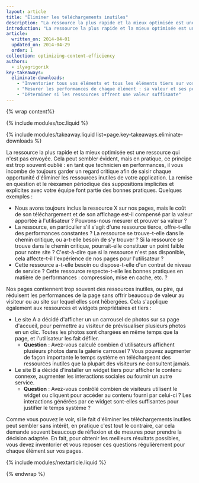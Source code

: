 ```yaml
---
layout: article
title: "Éliminer les téléchargements inutiles"
description: "La ressource la plus rapide et la mieux optimisée est une ressource qui n'est pas envoyée. Avez-vous audité vos ressources récemment ? Vous devez le faire régulièrement pour vous assurer que chaque ressource permet d'offrir une meilleure expérience à l'utilisateur."
introduction: "La ressource la plus rapide et la mieux optimisée est une ressource qui n'est pas envoyée. Avez-vous audité vos ressources récemment ? Vous devez le faire régulièrement pour vous assurer que chaque ressource permet d'offrir une meilleure expérience à l'utilisateur."
article:
  written_on: 2014-04-01
  updated_on: 2014-04-29
  order: 1
collection: optimizing-content-efficiency
authors:
  - ilyagrigorik
key-takeaways:
  eliminate-downloads:
    - "Inventorier tous vos éléments et tous les éléments tiers sur vos pages"
    - "Mesurer les performances de chaque élément : sa valeur et ses performances techniques"
    - "Déterminer si les ressources offrent une valeur suffisante"
---
```


{% wrap content%}

{% include modules/toc.liquid %}

{% include modules/takeaway.liquid list=page.key-takeaways.eliminate-downloads %}

La ressource la plus rapide et la mieux optimisée est une ressource qui n'est pas envoyée. Cela peut sembler évident, mais en pratique, ce principe est trop souvent oublié : en tant que technicien en performances, il vous incombe de toujours garder un regard critique afin de saisir chaque opportunité d'éliminer les ressources inutiles de votre application. La remise en question et le réexamen périodique des suppositions implicites et explicites avec votre équipe font partie des bonnes pratiques. Quelques exemples :

* Nous avons toujours inclus la ressource X sur nos pages, mais le coût de son téléchargement et de son affichage est-il compensé par la valeur apportée à l'utilisateur ? Pouvons-nous mesurer et prouver sa valeur ?
* La ressource, en particulier s'il s'agit d'une ressource tierce, offre-t-elle des performances constantes ? La ressource se trouve-t-elle dans le chemin critique, ou a-t-elle besoin de s'y trouver ? Si la ressource se trouve dans le chemin critique, pourrait-elle constituer un point faible pour notre site ? C'est-à-dire que si la ressource n'est pas disponible, cela affecte-t-il l'expérience de nos pages pour l'utilisateur ?
* Cette ressource a-t-elle besoin ou dispose-t-elle d'un contrat de niveau de service ? Cette ressource respecte-t-elle les bonnes pratiques en matière de performances : compression, mise en cache, etc. ?

Nos pages contiennent trop souvent des ressources inutiles, ou pire, qui réduisent les performances de la page sans offrir beaucoup de valeur au visiteur ou au site sur lequel elles sont hébergées. Cela s'applique également aux ressources et widgets propriétaires et tiers :

* Le site A a décidé d'afficher un un carrousel de photos sur sa page d'accueil, pour permettre au visiteur de prévisualiser plusieurs photos en un clic. Toutes les photos sont chargées en même temps que la page, et l'utilisateur les fait défiler.
    * **Question** : Avez-vous calculé combien d'utilisateurs affichent plusieurs photos dans la galerie carrousel ? Vous pouvez augmenter de façon importante le temps système en téléchargeant des ressources inutiles que la plupart des visiteurs ne consultent jamais.
* Le site B a décidé d'installer un widget tiers pour afficher le contenu connexe, augmenter les interactions sociales ou fournir un autre service.
    * **Question** : Avez-vous contrôlé combien de visiteurs utilisent le widget ou cliquent pour accéder au contenu fourni par celui-ci ? Les interactions générées par ce widget sont-elles suffisantes pour justifier le temps système ?

Comme vous pouvez le voir, si le fait d'éliminer les téléchargements inutiles peut sembler sans intérêt, en pratique c'est tout le contraire, car cela demande souvent beaucoup de réflexion et de mesures pour prendre la décision adaptée. En fait, pour obtenir les meilleurs résultats possibles, vous devez inventorier et vous reposer ces questions régulièrement pour chaque élément sur vos pages.

{% include modules/nextarticle.liquid %}

{% endwrap %}

